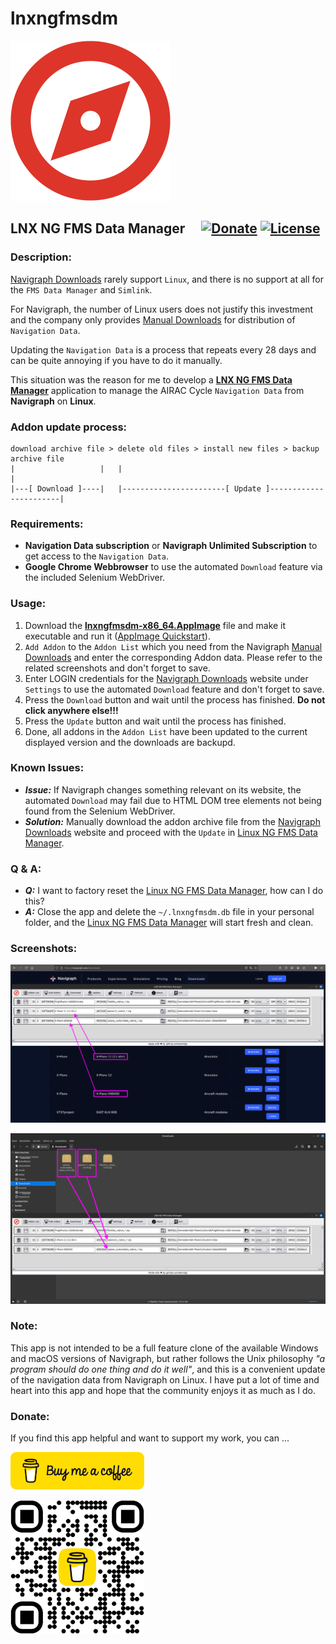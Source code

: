 # lnxngfmsdm

![icon](images/compass-3-256.png)

## LNX NG FMS Data Manager  [![Donate](https://img.shields.io/badge/Donate-BuyMeaCoffee-ffdd00)](https://www.buymeacoffee.com/berndgz) [![License](https://img.shields.io/badge/License-MIT-blue)](LICENSE)

### Description:

[Navigraph Downloads](https://navigraph.com/downloads) rarely support `Linux`, and there is no support at all for the `FMS Data Manager` and `Simlink`.

For Navigraph, the number of Linux users does not justify this investment and the company only provides [Manual Downloads](https://navigraph.com/downloads) for distribution of `Navigation Data`.

Updating the `Navigation Data` is a process that repeats every 28 days and can be quite annoying if you have to do it manually.

This situation was the reason for me to develop a [__LNX NG FMS Data Manager__](https://github.com/berndgz/lnxngfmsdm) application to manage the AIRAC Cycle `Navigation Data` from __Navigraph__ on __Linux__.

### Addon update process:
```text
download archive file > delete old files > install new files > backup archive file
|                   |   |                                                        |
|---[ Download ]----|   |-----------------------[ Update ]-----------------------|
```

### Requirements:

* __Navigation Data subscription__ or __Navigraph Unlimited Subscription__ to get access to the `Navigation Data`.
* __Google Chrome Webbrowser__ to use the automated `Download` feature via the included Selenium WebDriver.

### Usage:

1. Download the [__lnxngfmsdm-x86_64.AppImage__](https://github.com/berndgz/lnxngfmsdm/releases) file and make it executable and run it ([AppImage Quickstart](https://docs.appimage.org/introduction/quickstart.html)).
2. `Add Addon` to the `Addon List` which you need from the Navigraph [Manual Downloads](https://navigraph.com/downloads) and enter the corresponding Addon data. Please refer to the related screenshots and don't forget to save.
3. Enter LOGIN credentials for the [Navigraph Downloads](https://navigraph.com/downloads) website under `Settings` to use the automated `Download` feature and don't forget to save.
4. Press the `Download` button and wait until the process has finished. __Do not click anywhere else!!!__
5. Press the `Update` button and wait until the process has finished.
6. Done, all addons in the `Addon List` have been updated to the current displayed version and the downloads are backupd.

### Known Issues:

* __*Issue:*__ If Navigraph changes something relevant on its website, the automated `Download` may fail due to HTML DOM tree elements not being found from the Selenium WebDriver.
* __*Solution:*__ Manually download the addon archive file from the [Navigraph Downloads](https://navigraph.com/downloads) website and proceed with the `Update` in [Linux NG FMS Data Manager](https://github.com/berndgz/lnxngfmsdm).

### Q & A:

* __*Q:*__ I want to factory reset the [Linux NG FMS Data Manager](https://github.com/berndgz/lnxngfmsdm), how can I do this?
* __*A:*__ Close the app and delete the `~/.lnxngfmsdm.db` file in your personal folder, and the [Linux NG FMS Data Manager](https://github.com/berndgz/lnxngfmsdm) will start fresh and clean.

### Screenshots:

[![Software](screenshots/lnxngfmsdm_software.png "Software")](screenshots/lnxngfmsdm_software.png)

[![Archive](screenshots/lnxngfmsdm_archive.png "Archive")](screenshots/lnxngfmsdm_archive.png)

### Note:

This app is not intended to be a full feature clone of the available Windows and macOS versions of Navigraph, but rather follows the Unix philosophy *"a program should do one thing and do it well"*, and this is a convenient update of the navigation data from Navigraph on Linux. I have put a lot of time and heart into this app and hope that the community enjoys it as much as I do.

### Donate:

If you find this app helpful and want to support my work, you can ...

[![Donate Icon](support/berndgz_bmc_icon.png)](https://www.buymeacoffee.com/berndgz)

[![Donate QR](support/berndgz_bmc_qr.png)](https://www.buymeacoffee.com/berndgz)
